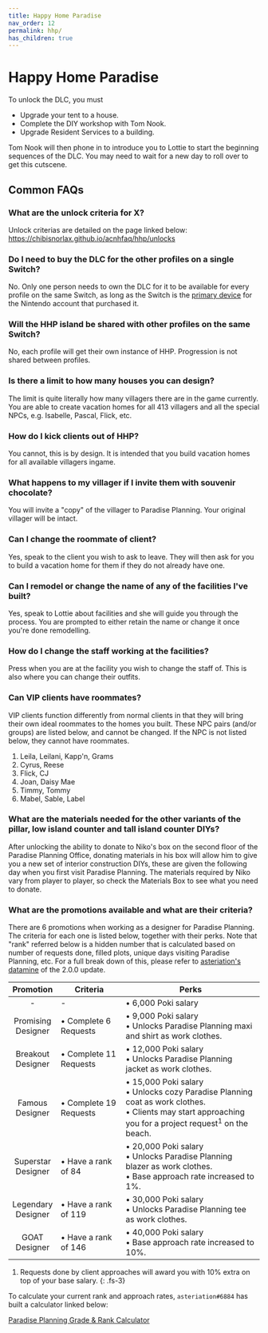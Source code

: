 ```yaml
---
title: Happy Home Paradise
nav_order: 12
permalink: hhp/
has_children: true
---
```

# Happy Home Paradise

To unlock the DLC, you must

- Upgrade your tent to a house.
- Complete the DIY workshop with Tom Nook.
- Upgrade Resident Services to a building.

Tom Nook will then phone in to introduce you to Lottie to start the beginning sequences of the DLC. You may need to wait for a new day to roll over to get this cutscene.

## Common FAQs

### What are the unlock criteria for X?

Unlock criterias are detailed on the page linked below:<br/>
<https://chibisnorlax.github.io/acnhfaq/hhp/unlocks>

### Do I need to buy the DLC for the other profiles on a single Switch?

No. Only one person needs to own the DLC for it to be available for every profile on the same Switch, as long as the Switch is the [primary device](https://en-americas-support.nintendo.com/app/answers/detail/a_id/22448/~/what-are-the-differences-between-a-primary-and-non-primary-nintendo-switch) for the Nintendo account that purchased it.

### Will the HHP island be shared with other profiles on the same Switch?

No, each profile will get their own instance of HHP. Progression is not shared between profiles.

### Is there a limit to how many houses you can design?

The limit is quite literally how many villagers there are in the game currently. You are able to create vacation homes for all 413 villagers and all the special NPCs, e.g. Isabelle, Pascal, Flick, etc.

### How do I kick clients out of HHP?

You cannot, this is by design. It is intended that you build vacation homes for all available villagers ingame.

### What happens to my villager if I invite them with souvenir chocolate?

You will invite a "copy" of the villager to Paradise Planning. Your original villager will be intact.

### Can I change the roommate of client?

Yes, speak to the client you wish to ask to leave. They will then ask for you to build a vacation home for them if they do not already have one.

### Can I remodel or change the name of any of the facilities I've built?

Yes, speak to Lottie about facilities and she will guide you through the process. You are prompted to either retain the name or change it once you're done remodelling.

### How do I change the staff working at the facilities?

Press <span class="icon-arw-Left"></span> when you are at the facility you wish to change the staff of. This is also where you can change their outfits.

### Can VIP clients have roommates?

VIP clients function differently from normal clients in that they will bring their own ideal roommates to the homes you built. These NPC pairs (and/or groups) are listed below, and cannot be changed. If the NPC is not listed below, they cannot have roommates.

1. Leila, Leilani, Kapp'n, Grams
2. Cyrus, Reese
3. Flick, CJ
4. Joan, Daisy Mae
5. Timmy, Tommy
6. Mabel, Sable, Label

### What are the materials needed for the other variants of the pillar, low island counter and tall island counter DIYs?

After unlocking the ability to donate to Niko's box on the second floor of the Paradise Planning Office, donating materials in his box will allow him to give you a new set of interior construction DIYs, these are given the following day when you first visit Paradise Planning. The materials required by Niko vary from player to player, so check the Materials Box to see what you need to donate.

### What are the promotions available and what are their criteria?

There are 6 promotions when working as a designer for Paradise Planning. The criteria for each one is listed below, together with their perks. Note that "rank" referred below is a hidden number that is calculated based on number of requests done, filled plots, unique days visiting Paradise Planning, etc. For a full break down of this, please refer to [asteriation's datamine](https://acnh.isomorphicbox.com/updates/2.0.0/#hhp) of the 2.0.0 update.

|Promotion|Criteria|Perks|
|:-:|-|-|
|-|-|• 6,000 Poki salary|
|Promising<br/>Designer|• Complete 6 Requests|• 9,000 Poki salary<br/>• Unlocks Paradise Planning maxi and shirt as work clothes.|
|Breakout<br/>Designer|• Complete 11 Requests|• 12,000 Poki salary<br/>• Unlocks Paradise Planning jacket as work clothes.|
|Famous<br/>Designer|• Complete 19 Requests|• 15,000 Poki salary<br/>• Unlocks cozy Paradise Planning coat as work clothes.<br/>• Clients may start approaching you for a project request<sup>1</sup> on the beach.|
|Superstar<br/>Designer|• Have a rank of 84|• 20,000 Poki salary<br/>• Unlocks Paradise Planning blazer as work clothes.<br/>• Base approach rate increased to 1%.|
|Legendary<br/>Designer|• Have a rank of 119|• 30,000 Poki salary<br/>• Unlocks Paradise Planning tee as work clothes.|
|GOAT<br/>Designer|• Have a rank of 146|• 40,000 Poki salary<br/>• Base approach rate increased to 10%.|

1. Requests done by client approaches will award you with 10% extra on top of your base salary.
{: .fs-3}

To calculate your current rank and approach rates, `asteriation#6884` has built a calculator linked below:

<a href="https://acnh.isomorphicbox.com/updates/2.0.0/hhp/" class="btn btn-yellow fs-5 mr-2" target="_blank">Paradise Planning Grade & Rank Calculator</a>
